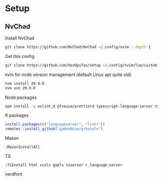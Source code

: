 # Setup

## NvChad

Install NvChad

```bash
git clone https://github.com/NvChad/NvChad ~/.config/nvim --depth 1
```

Get this config

```bash
git clone https://github.com/devOpifex/setup ~/.config/nvim/lua/custom
```

nvm for node version management (default Linux apt quite old)

```bash
nvm install 20.9.0
nvm use 20.9.0
```

Node packages

```bash
npm install -g eslint_d @fsouza/prettierd typescript-language-server typescript
```

R packages

```r
install.packages(c("languageserver", "lintr"))
remotes::install_github("gadenbuie/grkstyle")
```

Mason

```
:MasonInstallAll
```

TS

```
:TSInstall html cssls gopls tsserver r_language_server
```

nerdfont
